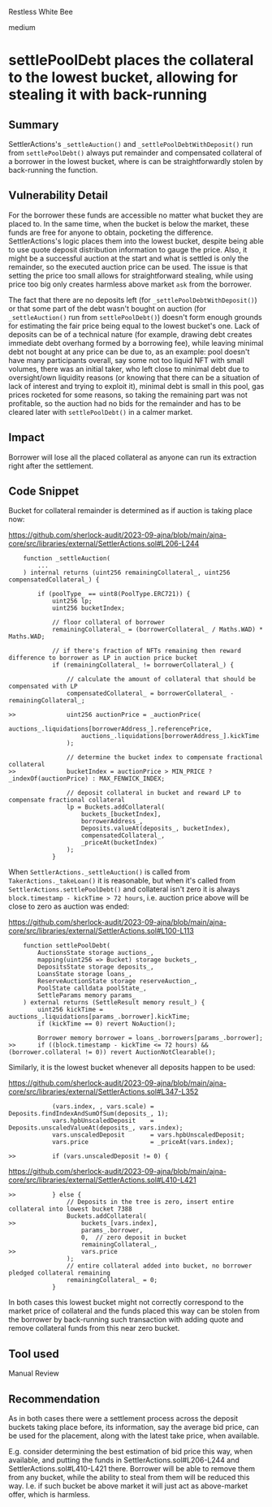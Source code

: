 Restless White Bee

medium

# settlePoolDebt places the collateral to the lowest bucket, allowing for stealing it with back-running
## Summary

SettlerActions's `_settleAuction()` and `_settlePoolDebtWithDeposit()` run from `settlePoolDebt()` always put remainder and compensated collateral of a borrower in the lowest bucket, where is can be straightforwardly stolen by back-running the function.

## Vulnerability Detail

For the borrower these funds are accessible no matter what bucket they are placed to. In the same time, when the bucket is below the market, these funds are free for anyone to obtain, pocketing the difference. SettlerActions's logic places them into the lowest bucket, despite being able to use quote deposit distribution information to gauge the price. Also, it might be a successful auction at the start and what is settled is only the remainder, so the executed auction price can be used. The issue is that setting the price too small allows for straightforward stealing, while using price too big only creates harmless above market `ask` from the borrower.

The fact that there are no deposits left (for `_settlePoolDebtWithDeposit()`) or that some part of the debt wasn't bought on auction (for `_settleAuction()` run from `settlePoolDebt()`) doesn't form enough grounds for estimating the fair price being equal to the lowest bucket's one. Lack of deposits can be of a technical nature (for example, drawing debt creates immediate debt overhang formed by a borrowing fee), while leaving minimal debt not bought at any price can be due to, as an example: pool doesn't have many participants overall, say some not too liquid NFT with small volumes, there was an initial taker, who left close to minimal debt due to oversight/own liquidity reasons (or knowing that there can be a situation of lack of interest and trying to exploit it), minimal debt is small in this pool, gas prices rocketed for some reasons, so taking the remaining part was not profitable, so the auction had no bids for the remainder and has to be cleared later with `settlePoolDebt()` in a calmer market.

## Impact

Borrower will lose all the placed collateral as anyone can run its extraction right after the settlement.

## Code Snippet

Bucket for collateral remainder is determined as if auction is taking place now:

https://github.com/sherlock-audit/2023-09-ajna/blob/main/ajna-core/src/libraries/external/SettlerActions.sol#L206-L244

```solidity
    function _settleAuction(
        ...
    ) internal returns (uint256 remainingCollateral_, uint256 compensatedCollateral_) {

        if (poolType_ == uint8(PoolType.ERC721)) {
            uint256 lp;
            uint256 bucketIndex;

            // floor collateral of borrower
            remainingCollateral_ = (borrowerCollateral_ / Maths.WAD) * Maths.WAD;

            // if there's fraction of NFTs remaining then reward difference to borrower as LP in auction price bucket
            if (remainingCollateral_ != borrowerCollateral_) {

                // calculate the amount of collateral that should be compensated with LP
                compensatedCollateral_ = borrowerCollateral_ - remainingCollateral_;

>>              uint256 auctionPrice = _auctionPrice(
                    auctions_.liquidations[borrowerAddress_].referencePrice,
                    auctions_.liquidations[borrowerAddress_].kickTime
                );

                // determine the bucket index to compensate fractional collateral
>>              bucketIndex = auctionPrice > MIN_PRICE ? _indexOf(auctionPrice) : MAX_FENWICK_INDEX;

                // deposit collateral in bucket and reward LP to compensate fractional collateral
                lp = Buckets.addCollateral(
                    buckets_[bucketIndex],
                    borrowerAddress_,
                    Deposits.valueAt(deposits_, bucketIndex),
                    compensatedCollateral_,
                    _priceAt(bucketIndex)
                );
            }
```

When `SettlerActions._settleAuction()` is called from `TakerActions._takeLoan()` it is reasonable, but when it's called from `SettlerActions.settlePoolDebt()` and collateral isn't zero it is always `block.timestamp - kickTime > 72 hours`, i.e. auction price above will be close to zero as auction was ended:

https://github.com/sherlock-audit/2023-09-ajna/blob/main/ajna-core/src/libraries/external/SettlerActions.sol#L100-L113

```solidity
    function settlePoolDebt(
        AuctionsState storage auctions_,
        mapping(uint256 => Bucket) storage buckets_,
        DepositsState storage deposits_,
        LoansState storage loans_,
        ReserveAuctionState storage reserveAuction_,
        PoolState calldata poolState_,
        SettleParams memory params_
    ) external returns (SettleResult memory result_) {
        uint256 kickTime = auctions_.liquidations[params_.borrower].kickTime;
        if (kickTime == 0) revert NoAuction();

        Borrower memory borrower = loans_.borrowers[params_.borrower];
>>      if ((block.timestamp - kickTime <= 72 hours) && (borrower.collateral != 0)) revert AuctionNotClearable();
```

Similarly, it is the lowest bucket whenever all deposits happen to be used:

https://github.com/sherlock-audit/2023-09-ajna/blob/main/ajna-core/src/libraries/external/SettlerActions.sol#L347-L352

```solidity
            (vars.index, , vars.scale) = Deposits.findIndexAndSumOfSum(deposits_, 1);
            vars.hpbUnscaledDeposit    = Deposits.unscaledValueAt(deposits_, vars.index);
            vars.unscaledDeposit       = vars.hpbUnscaledDeposit;
            vars.price                 = _priceAt(vars.index);

>>          if (vars.unscaledDeposit != 0) {
```

https://github.com/sherlock-audit/2023-09-ajna/blob/main/ajna-core/src/libraries/external/SettlerActions.sol#L410-L421

```solidity
>>          } else {
                // Deposits in the tree is zero, insert entire collateral into lowest bucket 7388
                Buckets.addCollateral(
>>                  buckets_[vars.index],
                    params_.borrower,
                    0,  // zero deposit in bucket
                    remainingCollateral_,
>>                  vars.price
                );
                // entire collateral added into bucket, no borrower pledged collateral remaining
                remainingCollateral_ = 0;
            }
```

In both cases this lowest bucket might not correctly correspond to the market price of collateral and the funds placed this way can be stolen from the borrower by back-running such transaction with adding quote and remove collateral funds from this near zero bucket.

## Tool used

Manual Review

## Recommendation

As in both cases there were a settlement process across the deposit buckets taking place before, its information, say the average bid price, can be used for the placement, along with the latest take price, when available.

E.g. consider determining the best estimation of bid price this way, when available, and putting the funds in SettlerActions.sol#L206-L244 and SettlerActions.sol#L410-L421 there. Borrower will be able to remove them from any bucket, while the ability to steal from them will be reduced this way. I.e. if such bucket be above market it will just act as above-market offer, which is harmless.